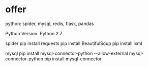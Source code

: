 # offer
python: 
spider, mysql, redis, flask, pandas

Python Version: Python 2.7

spider
pip install requests
pip install BeautifulSoup
pip install lxml

mysql
pip install mysql-connector-python --allow-external mysql-connector-python
pip install mysql-connector
